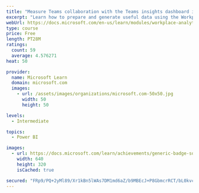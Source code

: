 ```yaml
---
title: "Measure Teams collaboration with the Teams insights dashboard in Workplace Analytics"
excerpt: "Learn how to prepare and generate useful data using the Workplace Analytics Power BI Teams insights dashboard.  Analyze Microsoft Teams adoption trends from the populated reports."
webUrl: https://docs.microsoft.com/en-us/learn/modules/workplace-analytics-teams-insights/
type: course
price: Free
length: PT28M
ratings:
  count: 59
  average: 4.576271
heat: 50

provider:
  name: Microsoft Learn
  domain: microsoft.com
  images:
    - url: /assets/images/organizations/microsoft.com-50x50.jpg
      width: 50
      height: 50

levels:
  - Intermediate

topics:
  - Power BI

images:
  - url: https://docs.microsoft.com/learn/achievements/generic-badge-social.png
    width: 640
    height: 320
    isCached: true

secured: "FRp9/PQ+2yMl89/Xr1kBn5lWAs7DM1md6aZ/b9MBEcJ+P8GbmcrRCT/bL0kvcXof0/4ZrricuIzMY51mP0HWartP66+V/RcMxoaMshoLNWMU6penJvTbsLc2kqQ+jnbVEJLV9bhAvKSo2+QbbReaS/mIhiAE7xSNvhO86bWaBVUK6aNocuvjdy+9cADvq12ixrrFlyiF2ZF4qDSYIy839obqbZQMcLEhijA3kF5DiFQ9KGydnXH2jviUyAvJBTp0jfx4G9KVXqkU26SVCI7Ot8FHEJgOOBHCEjFaWRyuiWjLaA/8+xNIK/1ZvDLjgTgPq3d76EvCiuLLxWZH6A/4nwZCm7CaycpbDlj74itFbb3qLYDS33+/y4BBr6OCElkvWxsJFLhKvGb9repYFemPtiYj5YlkW3x4y3glInJfbrU=;Hul4UNCIkvH1x0/vSjUIQg=="
---
```


